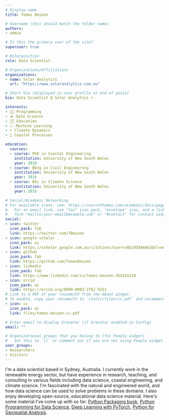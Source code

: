 ```yaml
---
# Display name
title: Tomas Beuzen

# Username (this should match the folder name)
authors:
- admin

# Is this the primary user of the site?
superuser: true

# Role/position
role: Data Scientist

# Organizations/Affiliations
organizations:
- name: Solar Analytics
  url: "https://www.solaranalytics.com.au"

# Short bio (displayed in user profile at end of posts)
bio: Data Scientist @ Solar Analytics ☀️.

interests:
- 👨‍💻 Programming
- 📊 Data Science
- 👨‍🏫 Education
- 📈 Machine Learning
- ☀️ Climate Dynamics
- 🌊 Coastal Processes

education:
  courses:
  - course: PhD in Coastal Engineering
    institution: University of New South Wales
    year: 2019
  - course: BEng in Civil Engineering
    institution: University of New South Wales
    year: 2016
  - course: BSc in Climate Science
    institution: University of New South Wales
    year: 2016

# Social/Academic Networking
# For available icons, see: https://sourcethemes.com/academic/docs/page-builder/#icons
#   For an email link, use "fas" icon pack, "envelope" icon, and a link in the
#   form "mailto:your-email@example.com" or "#contact" for contact widget.
social:
- icon: twitter
  icon_pack: fab
  link: https://twitter.com/TBeuzen
- icon: google-scholar
  icon_pack: ai
  link: https://scholar.google.com.au/citations?user=v8Di958AAAAJ&hl=en
- icon: github
  icon_pack: fab
  link: https://github.com/TomasBeuzen
- icon: linkedin
  icon_pack: fab
  link: https://www.linkedin.com/in/tomas-beuzen-2b432a118
- icon: orcid
  icon_pack: ai
  link: https://orcid.org/0000-0003-2762-9151
# Link to a PDF of your resume/CV from the About widget.
# To enable, copy your resume/CV to `static/files/cv.pdf` and uncomment the lines below.
- icon: cv
  icon_pack: ai
  link: files/tomas-beuzen-cv.pdf

# Enter email to display Gravatar (if Gravatar enabled in Config)
email: ""

# Organizational groups that you belong to (for People widget)
#   Set this to `[]` or comment out if you are not using People widget.
user_groups:
- Researchers
- Visitors
---
```


I'm a data scientist based in Sydney, Australia. I currently work in the renewable energy sector, but have experience in research, teaching, and consulting in various fields including data science, coastal engineering, and climate science. I'm fascinated with the natural and engineered world, and how data science can be used to solve problems in these domains. I also enjoy developing open-source, educational data science material. Here's some material I've come up with so far: [Python Packaging book](https://py-pkgs.org), [Python Programming for Data Science](https://www.tomasbeuzen.com/python-programming-for-data-science/), [Deep Learning with PyTorch](https://www.tomasbeuzen.com/deep-learning-with-pytorch/), [Python for Geospatial Analysis](https://www.tomasbeuzen.com/python-for-geospatial-analysis).
